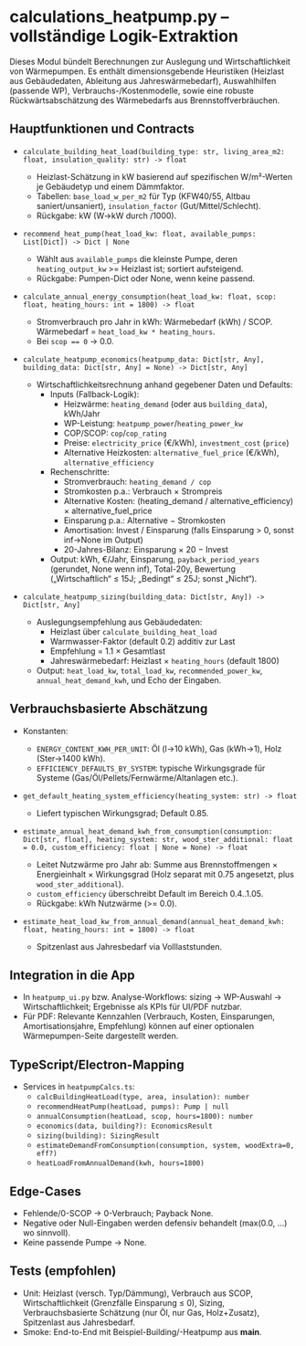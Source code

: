 # calculations_heatpump.py – vollständige Logik-Extraktion

Dieses Modul bündelt Berechnungen zur Auslegung und Wirtschaftlichkeit von Wärmepumpen. Es enthält dimensionsgebende Heuristiken (Heizlast aus Gebäudedaten, Ableitung aus Jahreswärmebedarf), Auswahlhilfen (passende WP), Verbrauchs-/Kostenmodelle, sowie eine robuste Rückwärtsabschätzung des Wärmebedarfs aus Brennstoffverbräuchen.

## Hauptfunktionen und Contracts

- `calculate_building_heat_load(building_type: str, living_area_m2: float, insulation_quality: str) -> float`
  - Heizlast-Schätzung in kW basierend auf spezifischen W/m²-Werten je Gebäudetyp und einem Dämmfaktor.
  - Tabellen: `base_load_w_per_m2` für Typ (KFW40/55, Altbau saniert/unsaniert), `insulation_factor` (Gut/Mittel/Schlecht).
  - Rückgabe: kW (W→kW durch /1000).

- `recommend_heat_pump(heat_load_kw: float, available_pumps: List[Dict]) -> Dict | None`
  - Wählt aus `available_pumps` die kleinste Pumpe, deren `heating_output_kw` >= Heizlast ist; sortiert aufsteigend.
  - Rückgabe: Pumpen-Dict oder None, wenn keine passend.

- `calculate_annual_energy_consumption(heat_load_kw: float, scop: float, heating_hours: int = 1800) -> float`
  - Stromverbrauch pro Jahr in kWh: Wärmebedarf (kWh) / SCOP. Wärmebedarf = `heat_load_kw * heating_hours`.
  - Bei `scop == 0` → 0.0.

- `calculate_heatpump_economics(heatpump_data: Dict[str, Any], building_data: Dict[str, Any] = None) -> Dict[str, Any]`
  - Wirtschaftlichkeitsrechnung anhand gegebener Daten und Defaults:
    - Inputs (Fallback-Logik):
      - Heizwärme: `heating_demand` (oder aus `building_data`), kWh/Jahr
      - WP-Leistung: `heatpump_power`/`heating_power_kw`
      - COP/SCOP: `cop`/`cop_rating`
      - Preise: `electricity_price` (€/kWh), `investment_cost` (`price`)
      - Alternative Heizkosten: `alternative_fuel_price` (€/kWh), `alternative_efficiency`
    - Rechenschritte:
      - Stromverbrauch: `heating_demand / cop`
      - Stromkosten p.a.: Verbrauch × Strompreis
      - Alternative Kosten: (heating_demand / alternative_efficiency) × alternative_fuel_price
      - Einsparung p.a.: Alternative − Stromkosten
      - Amortisation: Invest / Einsparung (falls Einsparung > 0, sonst inf→None im Output)
      - 20-Jahres-Bilanz: Einsparung × 20 − Invest
    - Output: kWh, €/Jahr, Einsparung, `payback_period_years` (gerundet, None wenn inf), Total-20y, Bewertung („Wirtschaftlich“ ≤ 15J; „Bedingt“ ≤ 25J; sonst „Nicht“).

- `calculate_heatpump_sizing(building_data: Dict[str, Any]) -> Dict[str, Any]`
  - Auslegungsempfehlung aus Gebäudedaten:
    - Heizlast über `calculate_building_heat_load`
    - Warmwasser-Faktor (default 0.2) additiv zur Last
    - Empfehlung = 1.1 × Gesamtlast
    - Jahreswärmebedarf: Heizlast × `heating_hours` (default 1800)
  - Output: `heat_load_kw`, `total_load_kw`, `recommended_power_kw`, `annual_heat_demand_kwh`, und Echo der Eingaben.

## Verbrauchsbasierte Abschätzung

- Konstanten:
  - `ENERGY_CONTENT_KWH_PER_UNIT`: Öl (l→10 kWh), Gas (kWh→1), Holz (Ster→1400 kWh).
  - `EFFICIENCY_DEFAULTS_BY_SYSTEM`: typische Wirkungsgrade für Systeme (Gas/Öl/Pellets/Fernwärme/Altanlagen etc.).

- `get_default_heating_system_efficiency(heating_system: str) -> float`
  - Liefert typischen Wirkungsgrad; Default 0.85.

- `estimate_annual_heat_demand_kwh_from_consumption(consumption: Dict[str, float], heating_system: str, wood_ster_additional: float = 0.0, custom_efficiency: float | None = None) -> float`
  - Leitet Nutzwärme pro Jahr ab: Summe aus Brennstoffmengen × Energieinhalt × Wirkungsgrad (Holz separat mit 0.75 angesetzt, plus `wood_ster_additional`).
  - `custom_efficiency` überschreibt Default im Bereich 0.4..1.05.
  - Rückgabe: kWh Nutzwärme (>= 0.0).

- `estimate_heat_load_kw_from_annual_demand(annual_heat_demand_kwh: float, heating_hours: int = 1800) -> float`
  - Spitzenlast aus Jahresbedarf via Volllaststunden.

## Integration in die App

- In `heatpump_ui.py` bzw. Analyse-Workflows: sizing → WP-Auswahl → Wirtschaftlichkeit; Ergebnisse als KPIs für UI/PDF nutzbar.
- Für PDF: Relevante Kennzahlen (Verbrauch, Kosten, Einsparungen, Amortisationsjahre, Empfehlung) können auf einer optionalen Wärmepumpen-Seite dargestellt werden.

## TypeScript/Electron-Mapping

- Services in `heatpumpCalcs.ts`:
  - `calcBuildingHeatLoad(type, area, insulation): number`
  - `recommendHeatPump(heatLoad, pumps): Pump | null`
  - `annualConsumption(heatLoad, scop, hours=1800): number`
  - `economics(data, building?): EconomicsResult`
  - `sizing(building): SizingResult`
  - `estimateDemandFromConsumption(consumption, system, woodExtra=0, eff?)`
  - `heatLoadFromAnnualDemand(kwh, hours=1800)`

## Edge-Cases

- Fehlende/0-SCOP → 0-Verbrauch; Payback None.
- Negative oder Null-Eingaben werden defensiv behandelt (max(0.0, …) wo sinnvoll).
- Keine passende Pumpe → None.

## Tests (empfohlen)

- Unit: Heizlast (versch. Typ/Dämmung), Verbrauch aus SCOP, Wirtschaftlichkeit (Grenzfälle Einsparung ≤ 0), Sizing, Verbrauchsbasierte Schätzung (nur Öl, nur Gas, Holz+Zusatz), Spitzenlast aus Jahresbedarf.
- Smoke: End-to-End mit Beispiel-Building/-Heatpump aus __main__.
